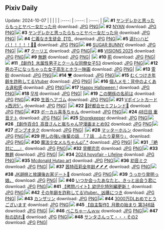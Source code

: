 ## Pixiv Daily
Update: 2024-10-07
|      |      |      |
| :----: | :----: | :----: |
|![](https://pixiv.microyu.workers.dev/c/240x480/img-master/img/2024/10/05/00/01/17/123036356_p0_master1200.jpg) **#1** [ヤンデレかと思ったらもっとヤベー女だった㊾](https://www.pixiv.net/artworks/123036356) download: [JPG](https://pixiv.microyu.workers.dev/img-original/img/2024/10/05/00/01/17/123036356_p0.jpg) [PNG](https://pixiv.microyu.workers.dev/img-original/img/2024/10/05/00/01/17/123036356_p0.png)|![](https://pixiv.microyu.workers.dev/c/240x480/img-master/img/2024/10/06/00/00/46/123068644_p0_master1200.jpg) **#2** [NYAN](https://www.pixiv.net/artworks/123068644) download: [JPG](https://pixiv.microyu.workers.dev/img-original/img/2024/10/06/00/00/46/123068644_p0.jpg) [PNG](https://pixiv.microyu.workers.dev/img-original/img/2024/10/06/00/00/46/123068644_p0.png)|![](https://pixiv.microyu.workers.dev/c/240x480/img-master/img/2024/10/06/00/02/03/123068825_p0_master1200.jpg) **#3** [ヤンデレかと思ったらもっとヤベー女だった㊿](https://www.pixiv.net/artworks/123068825) download: [JPG](https://pixiv.microyu.workers.dev/img-original/img/2024/10/06/00/02/03/123068825_p0.jpg) [PNG](https://pixiv.microyu.workers.dev/img-original/img/2024/10/06/00/02/03/123068825_p0.png)|
|![](https://pixiv.microyu.workers.dev/c/240x480/img-master/img/2024/10/05/11/08/27/123047599_p0_master1200.jpg) **#4** [仁義なき生徒会【11】](https://www.pixiv.net/artworks/123047599) download: [JPG](https://pixiv.microyu.workers.dev/img-original/img/2024/10/05/11/08/27/123047599_p0.jpg) [PNG](https://pixiv.microyu.workers.dev/img-original/img/2024/10/05/11/08/27/123047599_p0.png)|![](https://pixiv.microyu.workers.dev/c/240x480/img-master/img/2024/10/05/00/00/06/123036063_p0_master1200.jpg) **#5** [遥ﾁｬﾝハピバ！！！！！🎂🎉](https://www.pixiv.net/artworks/123036063) download: [JPG](https://pixiv.microyu.workers.dev/img-original/img/2024/10/05/00/00/06/123036063_p0.jpg) [PNG](https://pixiv.microyu.workers.dev/img-original/img/2024/10/05/00/00/06/123036063_p0.png)|![](https://pixiv.microyu.workers.dev/c/240x480/img-master/img/2024/10/06/00/01/02/123068706_p0_master1200.jpg) **#6** [SUGAR BUNNY](https://www.pixiv.net/artworks/123068706) download: [JPG](https://pixiv.microyu.workers.dev/img-original/img/2024/10/06/00/01/02/123068706_p0.jpg) [PNG](https://pixiv.microyu.workers.dev/img-original/img/2024/10/06/00/01/02/123068706_p0.png)|
|![](https://pixiv.microyu.workers.dev/c/240x480/img-master/img/2024/10/05/00/40/09/123038065_p0_master1200.jpg) **#7** [クーリエ](https://www.pixiv.net/artworks/123038065) download: [JPG](https://pixiv.microyu.workers.dev/img-original/img/2024/10/05/00/40/09/123038065_p0.jpg) [PNG](https://pixiv.microyu.workers.dev/img-original/img/2024/10/05/00/40/09/123038065_p0.png)|![](https://pixiv.microyu.workers.dev/c/240x480/img-master/img/2024/10/06/00/01/10/123068735_p0_master1200.jpg) **#8** [VISIONS 2025](https://www.pixiv.net/artworks/123068735) download: [JPG](https://pixiv.microyu.workers.dev/img-original/img/2024/10/06/00/01/10/123068735_p0.jpg) [PNG](https://pixiv.microyu.workers.dev/img-original/img/2024/10/06/00/01/10/123068735_p0.png)|![](https://pixiv.microyu.workers.dev/c/240x480/img-master/img/2024/10/05/04/54/39/123042421_p0_master1200.jpg) **#9** [無題](https://www.pixiv.net/artworks/123042421) download: [JPG](https://pixiv.microyu.workers.dev/img-original/img/2024/10/05/04/54/39/123042421_p0.jpg) [PNG](https://pixiv.microyu.workers.dev/img-original/img/2024/10/05/04/54/39/123042421_p0.png)|
|![](https://pixiv.microyu.workers.dev/c/240x480/img-master/img/2024/10/05/21/05/04/123062219_p0_master1200.jpg) **#10** [荊](https://www.pixiv.net/artworks/123062219) download: [JPG](https://pixiv.microyu.workers.dev/img-original/img/2024/10/05/21/05/04/123062219_p0.jpg) [PNG](https://pixiv.microyu.workers.dev/img-original/img/2024/10/05/21/05/04/123062219_p0.png)|![](https://pixiv.microyu.workers.dev/c/240x480/img-master/img/2024/10/06/00/03/16/123068923_p0_master1200.jpg) **#11** [【創作】氷属性男子とクールな同僚女子53](https://www.pixiv.net/artworks/123068923) download: [JPG](https://pixiv.microyu.workers.dev/img-original/img/2024/10/06/00/03/16/123068923_p0.jpg) [PNG](https://pixiv.microyu.workers.dev/img-original/img/2024/10/06/00/03/16/123068923_p0.png)|![](https://pixiv.microyu.workers.dev/c/240x480/img-master/img/2024/10/06/00/02/09/123068836_p0_master1200.jpg) **#12** [男の子になっちゃった女子高生とホラー映画](https://www.pixiv.net/artworks/123068836) download: [JPG](https://pixiv.microyu.workers.dev/img-original/img/2024/10/06/00/02/09/123068836_p0.jpg) [PNG](https://pixiv.microyu.workers.dev/img-original/img/2024/10/06/00/02/09/123068836_p0.png)|
|![](https://pixiv.microyu.workers.dev/c/240x480/img-master/img/2024/10/06/01/06/54/123071255_p0_master1200.jpg) **#13** [霊砂](https://www.pixiv.net/artworks/123071255) download: [JPG](https://pixiv.microyu.workers.dev/img-original/img/2024/10/06/01/06/54/123071255_p0.jpg) [PNG](https://pixiv.microyu.workers.dev/img-original/img/2024/10/06/01/06/54/123071255_p0.png)|![](https://pixiv.microyu.workers.dev/c/240x480/img-master/img/2024/10/05/00/00/34/123036209_p0_master1200.jpg) **#14** [❤](https://www.pixiv.net/artworks/123036209) download: [JPG](https://pixiv.microyu.workers.dev/img-original/img/2024/10/05/00/00/34/123036209_p0.jpg) [PNG](https://pixiv.microyu.workers.dev/img-original/img/2024/10/05/00/00/34/123036209_p0.png)|![](https://pixiv.microyu.workers.dev/c/240x480/img-master/img/2024/10/05/21/05/51/123062246_p0_master1200.jpg) **#15** [むくつけき年齢を詐称してるVtuber](https://www.pixiv.net/artworks/123062246) download: [JPG](https://pixiv.microyu.workers.dev/img-original/img/2024/10/05/21/05/51/123062246_p0.jpg) [PNG](https://pixiv.microyu.workers.dev/img-original/img/2024/10/05/21/05/51/123062246_p0.png)|
|![](https://pixiv.microyu.workers.dev/c/240x480/img-master/img/2024/10/05/06/00/05/123043076_p0_master1200.jpg) **#16** [個人メモ：背中のよくある違和感](https://www.pixiv.net/artworks/123043076) download: [JPG](https://pixiv.microyu.workers.dev/img-original/img/2024/10/05/06/00/05/123043076_p0.jpg) [PNG](https://pixiv.microyu.workers.dev/img-original/img/2024/10/05/06/00/05/123043076_p0.png)|![](https://pixiv.microyu.workers.dev/c/240x480/img-master/img/2024/10/05/17/12/51/123055377_p0_master1200.jpg) **#17** [Happy Halloween !](https://www.pixiv.net/artworks/123055377) download: [JPG](https://pixiv.microyu.workers.dev/img-original/img/2024/10/05/17/12/51/123055377_p0.jpg) [PNG](https://pixiv.microyu.workers.dev/img-original/img/2024/10/05/17/12/51/123055377_p0.png)|![](https://pixiv.microyu.workers.dev/c/240x480/img-master/img/2024/10/06/02/17/53/123072884_p0_master1200.jpg) **#18** [무제](https://www.pixiv.net/artworks/123072884) download: [JPG](https://pixiv.microyu.workers.dev/img-original/img/2024/10/06/02/17/53/123072884_p0.jpg) [PNG](https://pixiv.microyu.workers.dev/img-original/img/2024/10/06/02/17/53/123072884_p0.png)|
|![](https://pixiv.microyu.workers.dev/c/240x480/img-master/img/2024/10/05/23/31/01/123067463_p0_master1200.jpg) **#19** [この関係の名前は](https://www.pixiv.net/artworks/123067463) download: [JPG](https://pixiv.microyu.workers.dev/img-original/img/2024/10/05/23/31/01/123067463_p0.jpg) [PNG](https://pixiv.microyu.workers.dev/img-original/img/2024/10/05/23/31/01/123067463_p0.png)|![](https://pixiv.microyu.workers.dev/c/240x480/img-master/img/2024/10/05/18/31/09/123057563_p0_master1200.jpg) **#20** [生首ヘアゴム](https://www.pixiv.net/artworks/123057563) download: [JPG](https://pixiv.microyu.workers.dev/img-original/img/2024/10/05/18/31/09/123057563_p0.jpg) [PNG](https://pixiv.microyu.workers.dev/img-original/img/2024/10/05/18/31/09/123057563_p0.png)|![](https://pixiv.microyu.workers.dev/c/240x480/img-master/img/2024/10/05/00/00/41/123036239_p0_master1200.jpg) **#21** [Vポイントカード×西沢5㍉](https://www.pixiv.net/artworks/123036239) download: [JPG](https://pixiv.microyu.workers.dev/img-original/img/2024/10/05/00/00/41/123036239_p0.jpg) [PNG](https://pixiv.microyu.workers.dev/img-original/img/2024/10/05/00/00/41/123036239_p0.png)|
|![](https://pixiv.microyu.workers.dev/c/240x480/img-master/img/2024/10/06/00/09/01/123069256_p0_master1200.jpg) **#22** [🤍好都合セミフレンド💜](https://www.pixiv.net/artworks/123069256) download: [JPG](https://pixiv.microyu.workers.dev/img-original/img/2024/10/06/00/09/01/123069256_p0.jpg) [PNG](https://pixiv.microyu.workers.dev/img-original/img/2024/10/06/00/09/01/123069256_p0.png)|![](https://pixiv.microyu.workers.dev/c/240x480/img-master/img/2024/10/05/00/05/01/123036662_p0_master1200.jpg) **#23** [ボーカル喜多ちゃん](https://www.pixiv.net/artworks/123036662) download: [JPG](https://pixiv.microyu.workers.dev/img-original/img/2024/10/05/00/05/01/123036662_p0.jpg) [PNG](https://pixiv.microyu.workers.dev/img-original/img/2024/10/05/00/05/01/123036662_p0.png)|![](https://pixiv.microyu.workers.dev/c/240x480/img-master/img/2024/10/05/12/38/05/123049520_p0_master1200.jpg) **#24** [48日目 重音テト](https://www.pixiv.net/artworks/123049520) download: [JPG](https://pixiv.microyu.workers.dev/img-original/img/2024/10/05/12/38/05/123049520_p0.jpg) [PNG](https://pixiv.microyu.workers.dev/img-original/img/2024/10/05/12/38/05/123049520_p0.png)|
|![](https://pixiv.microyu.workers.dev/c/240x480/img-master/img/2024/10/05/11/32/53/123048099_p0_master1200.jpg) **#25** [Shorekeeper](https://www.pixiv.net/artworks/123048099) download: [JPG](https://pixiv.microyu.workers.dev/img-original/img/2024/10/05/11/32/53/123048099_p0.jpg) [PNG](https://pixiv.microyu.workers.dev/img-original/img/2024/10/05/11/32/53/123048099_p0.png)|![](https://pixiv.microyu.workers.dev/c/240x480/img-master/img/2024/10/05/00/02/10/123036459_p0_master1200.jpg) **#26** [【創作百合】高音さんと嵐ちゃん1P漫画まとめ92](https://www.pixiv.net/artworks/123036459) download: [JPG](https://pixiv.microyu.workers.dev/img-original/img/2024/10/05/00/02/10/123036459_p0.jpg) [PNG](https://pixiv.microyu.workers.dev/img-original/img/2024/10/05/00/02/10/123036459_p0.png)|![](https://pixiv.microyu.workers.dev/c/240x480/img-master/img/2024/10/05/11/55/46/123048517_p0_master1200.jpg) **#27** [ボンプオタク](https://www.pixiv.net/artworks/123048517) download: [JPG](https://pixiv.microyu.workers.dev/img-original/img/2024/10/05/11/55/46/123048517_p0.jpg) [PNG](https://pixiv.microyu.workers.dev/img-original/img/2024/10/05/11/55/46/123048517_p0.png)|
|![](https://pixiv.microyu.workers.dev/c/240x480/img-master/img/2024/10/06/00/40/29/123070439_p0_master1200.jpg) **#28** [マッターホルン](https://www.pixiv.net/artworks/123070439) download: [JPG](https://pixiv.microyu.workers.dev/img-original/img/2024/10/06/00/40/29/123070439_p0.jpg) [PNG](https://pixiv.microyu.workers.dev/img-original/img/2024/10/06/00/40/29/123070439_p0.png)|![](https://pixiv.microyu.workers.dev/c/240x480/img-master/img/2024/10/05/00/01/55/123036434_p0_master1200.jpg) **#29** [押しの強い後輩の話　「７話　ふたり夏祭り」](https://www.pixiv.net/artworks/123036434) download: [JPG](https://pixiv.microyu.workers.dev/img-original/img/2024/10/05/00/01/55/123036434_p0.jpg) [PNG](https://pixiv.microyu.workers.dev/img-original/img/2024/10/05/00/01/55/123036434_p0.png)|![](https://pixiv.microyu.workers.dev/c/240x480/img-master/img/2024/10/05/00/13/14/123037071_p0_master1200.jpg) **#30** [魔法少女メルちゃん໒꒱˚.*](https://www.pixiv.net/artworks/123037071) download: [JPG](https://pixiv.microyu.workers.dev/img-original/img/2024/10/05/00/13/14/123037071_p0.jpg) [PNG](https://pixiv.microyu.workers.dev/img-original/img/2024/10/05/00/13/14/123037071_p0.png)|
|![](https://pixiv.microyu.workers.dev/c/240x480/img-master/img/2024/10/06/20/48/05/123095815_p0_master1200.jpg) **#31** [『絶対に___』](https://www.pixiv.net/artworks/123095815) download: [JPG](https://pixiv.microyu.workers.dev/img-original/img/2024/10/06/20/48/05/123095815_p0.jpg) [PNG](https://pixiv.microyu.workers.dev/img-original/img/2024/10/06/20/48/05/123095815_p0.png)|![](https://pixiv.microyu.workers.dev/c/240x480/img-master/img/2024/10/05/21/01/36/123062087_p0_master1200.jpg) **#32** [早椰恋恋](https://www.pixiv.net/artworks/123062087) download: [JPG](https://pixiv.microyu.workers.dev/img-original/img/2024/10/05/21/01/36/123062087_p0.jpg) [PNG](https://pixiv.microyu.workers.dev/img-original/img/2024/10/05/21/01/36/123062087_p0.png)|![](https://pixiv.microyu.workers.dev/c/240x480/img-master/img/2024/10/05/21/05/06/123062220_p0_master1200.jpg) **#33** [無題](https://www.pixiv.net/artworks/123062220) download: [JPG](https://pixiv.microyu.workers.dev/img-original/img/2024/10/05/21/05/06/123062220_p0.jpg) [PNG](https://pixiv.microyu.workers.dev/img-original/img/2024/10/05/21/05/06/123062220_p0.png)|
|![](https://pixiv.microyu.workers.dev/c/240x480/img-master/img/2024/10/05/11/28/40/123047991_p0_master1200.jpg) **#34** [2024 hoyofair - Lifeline](https://www.pixiv.net/artworks/123047991) download: [JPG](https://pixiv.microyu.workers.dev/img-original/img/2024/10/05/11/28/40/123047991_p0.jpg) [PNG](https://pixiv.microyu.workers.dev/img-original/img/2024/10/05/11/28/40/123047991_p0.png)|![](https://pixiv.microyu.workers.dev/c/240x480/img-master/img/2024/10/05/11/30/42/123048054_p0_master1200.jpg) **#35** [Mcdonald Hutao art](https://www.pixiv.net/artworks/123048054) download: [JPG](https://pixiv.microyu.workers.dev/img-original/img/2024/10/05/11/30/42/123048054_p0.jpg) [PNG](https://pixiv.microyu.workers.dev/img-original/img/2024/10/05/11/30/42/123048054_p0.png)|![](https://pixiv.microyu.workers.dev/c/240x480/img-master/img/2024/10/05/00/30/02/123037676_p0_master1200.jpg) **#36** [初音ミク](https://www.pixiv.net/artworks/123037676) download: [JPG](https://pixiv.microyu.workers.dev/img-original/img/2024/10/05/00/30/02/123037676_p0.jpg) [PNG](https://pixiv.microyu.workers.dev/img-original/img/2024/10/05/00/30/02/123037676_p0.png)|
|![](https://pixiv.microyu.workers.dev/c/240x480/img-master/img/2024/10/05/00/01/05/123036326_p0_master1200.jpg) **#37** [茜特菈莉全年龄🪶🪶🪶](https://www.pixiv.net/artworks/123036326) download: [JPG](https://pixiv.microyu.workers.dev/img-original/img/2024/10/05/00/01/05/123036326_p0.jpg) [PNG](https://pixiv.microyu.workers.dev/img-original/img/2024/10/05/00/01/05/123036326_p0.png)|![](https://pixiv.microyu.workers.dev/c/240x480/img-master/img/2024/10/05/18/20/17/123057269_p0_master1200.jpg) **#38** [JK胡桃と放課後お家デート🍗](https://www.pixiv.net/artworks/123057269) download: [JPG](https://pixiv.microyu.workers.dev/img-original/img/2024/10/05/18/20/17/123057269_p0.jpg) [PNG](https://pixiv.microyu.workers.dev/img-original/img/2024/10/05/18/20/17/123057269_p0.png)|![](https://pixiv.microyu.workers.dev/c/240x480/img-master/img/2024/10/05/20/57/56/123060377_p0_master1200.jpg) **#39** [うっかり発明っ娘。](https://www.pixiv.net/artworks/123060377) download: [JPG](https://pixiv.microyu.workers.dev/img-original/img/2024/10/05/20/57/56/123060377_p0.jpg) [PNG](https://pixiv.microyu.workers.dev/img-original/img/2024/10/05/20/57/56/123060377_p0.png)|
|![](https://pixiv.microyu.workers.dev/c/240x480/img-master/img/2024/10/05/20/14/49/123060482_p0_master1200.jpg) **#40** [いつか会ったあなたと、きっと出会う君に](https://www.pixiv.net/artworks/123060482) download: [JPG](https://pixiv.microyu.workers.dev/img-original/img/2024/10/05/20/14/49/123060482_p0.jpg) [PNG](https://pixiv.microyu.workers.dev/img-original/img/2024/10/05/20/14/49/123060482_p0.png)|![](https://pixiv.microyu.workers.dev/c/240x480/img-master/img/2024/10/06/12/00/21/123081664_p0_master1200.jpg) **#41** [【拷問バイト】幼児化特別編更新！](https://www.pixiv.net/artworks/123081664) download: [JPG](https://pixiv.microyu.workers.dev/img-original/img/2024/10/06/12/00/21/123081664_p0.jpg) [PNG](https://pixiv.microyu.workers.dev/img-original/img/2024/10/06/12/00/21/123081664_p0.png)|![](https://pixiv.microyu.workers.dev/c/240x480/img-master/img/2024/10/06/21/01/25/123096411_p0_master1200.jpg) **#42** [その年齢を詐称してるVtuber、凶暴につき](https://www.pixiv.net/artworks/123096411) download: [JPG](https://pixiv.microyu.workers.dev/img-original/img/2024/10/06/21/01/25/123096411_p0.jpg) [PNG](https://pixiv.microyu.workers.dev/img-original/img/2024/10/06/21/01/25/123096411_p0.png)|
|![](https://pixiv.microyu.workers.dev/c/240x480/img-master/img/2024/10/06/15/55/35/123086883_p0_master1200.jpg) **#43** [カンザリン](https://www.pixiv.net/artworks/123086883) download: [JPG](https://pixiv.microyu.workers.dev/img-original/img/2024/10/06/15/55/35/123086883_p0.jpg) [PNG](https://pixiv.microyu.workers.dev/img-original/img/2024/10/06/15/55/35/123086883_p0.png)|![](https://pixiv.microyu.workers.dev/c/240x480/img-master/img/2024/10/05/00/00/36/123036218_p0_master1200.jpg) **#44** [3000万DLおめでとうございます](https://www.pixiv.net/artworks/123036218) download: [JPG](https://pixiv.microyu.workers.dev/img-original/img/2024/10/05/00/00/36/123036218_p0.jpg) [PNG](https://pixiv.microyu.workers.dev/img-original/img/2024/10/05/00/00/36/123036218_p0.png)|![](https://pixiv.microyu.workers.dev/c/240x480/img-master/img/2024/10/05/00/04/46/123036646_p0_master1200.jpg) **#45** [【自主製作】月歌の始まり 第346話](https://www.pixiv.net/artworks/123036646) download: [JPG](https://pixiv.microyu.workers.dev/img-original/img/2024/10/05/00/04/46/123036646_p0.jpg) [PNG](https://pixiv.microyu.workers.dev/img-original/img/2024/10/05/00/04/46/123036646_p0.png)|
|![](https://pixiv.microyu.workers.dev/c/240x480/img-master/img/2024/10/05/00/00/28/123036181_p0_master1200.jpg) **#46** [ぺこちゃーんｗｗ](https://www.pixiv.net/artworks/123036181) download: [JPG](https://pixiv.microyu.workers.dev/img-original/img/2024/10/05/00/00/28/123036181_p0.jpg) [PNG](https://pixiv.microyu.workers.dev/img-original/img/2024/10/05/00/00/28/123036181_p0.png)|![](https://pixiv.microyu.workers.dev/c/240x480/img-master/img/2024/10/06/00/00/28/123068571_p0_master1200.jpg) **#47** [秋の訪れ🍁](https://www.pixiv.net/artworks/123068571) download: [JPG](https://pixiv.microyu.workers.dev/img-original/img/2024/10/06/00/00/28/123068571_p0.jpg) [PNG](https://pixiv.microyu.workers.dev/img-original/img/2024/10/06/00/00/28/123068571_p0.png)|![](https://pixiv.microyu.workers.dev/c/240x480/img-master/img/2024/10/06/00/12/23/123069402_p0_master1200.jpg) **#48** [サンタさんって・・・その2](https://www.pixiv.net/artworks/123069402) download: [JPG](https://pixiv.microyu.workers.dev/img-original/img/2024/10/06/00/12/23/123069402_p0.jpg) [PNG](https://pixiv.microyu.workers.dev/img-original/img/2024/10/06/00/12/23/123069402_p0.png)|
